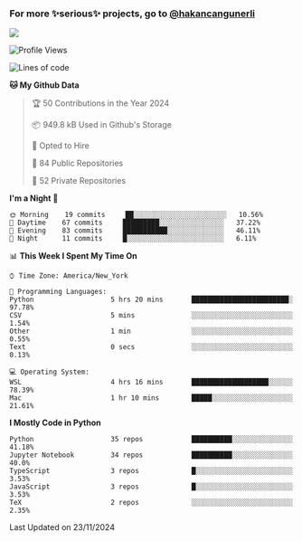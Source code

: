 ### For more ✨serious✨ projects, go to [@hakancangunerli](https://github.com/hakancangunerli)

![](https://github-readme-stats.vercel.app/api/top-langs/?username=johngunerli&layout=compact&hide=jupyter%20notebook,tex,html,shell,CSS,Ruby,Makefile,EmberScript,MATLAB,C&langs_count=6&exclude_repo=2015-csharp,gt_code,gsu_code,uga_code,uga_robotics)

<!--START_SECTION:waka-->
![Profile Views](http://img.shields.io/badge/Profile%20Views-0-blue)

![Lines of code](https://img.shields.io/badge/From%20Hello%20World%20I%27ve%20Written-481415%20lines%20of%20code-blue)

**🐱 My Github Data** 

> 🏆 50 Contributions in the Year 2024
 > 
> 📦 949.8 kB Used in Github's Storage 
 > 
> 💼 Opted to Hire
 > 
> 📜 84 Public Repositories 
 > 
> 🔑 52 Private Repositories  
 > 
**I'm a Night 🦉** 

```text
🌞 Morning    19 commits     ██░░░░░░░░░░░░░░░░░░░░░░░   10.56% 
🌆 Daytime    67 commits     █████████░░░░░░░░░░░░░░░░   37.22% 
🌃 Evening    83 commits     ███████████░░░░░░░░░░░░░░   46.11% 
🌙 Night      11 commits     █░░░░░░░░░░░░░░░░░░░░░░░░   6.11%

```


📊 **This Week I Spent My Time On** 

```text
⌚︎ Time Zone: America/New_York

💬 Programming Languages: 
Python                   5 hrs 20 mins       ████████████████████████░   97.78% 
CSV                      5 mins              ░░░░░░░░░░░░░░░░░░░░░░░░░   1.54% 
Other                    1 min               ░░░░░░░░░░░░░░░░░░░░░░░░░   0.55% 
Text                     0 secs              ░░░░░░░░░░░░░░░░░░░░░░░░░   0.13%

💻 Operating System: 
WSL                      4 hrs 16 mins       ███████████████████░░░░░░   78.39% 
Mac                      1 hr 10 mins        █████░░░░░░░░░░░░░░░░░░░░   21.61%

```

**I Mostly Code in Python** 

```text
Python                   35 repos            ██████████░░░░░░░░░░░░░░░   41.18% 
Jupyter Notebook         34 repos            ██████████░░░░░░░░░░░░░░░   40.0% 
TypeScript               3 repos             █░░░░░░░░░░░░░░░░░░░░░░░░   3.53% 
JavaScript               3 repos             █░░░░░░░░░░░░░░░░░░░░░░░░   3.53% 
TeX                      2 repos             ░░░░░░░░░░░░░░░░░░░░░░░░░   2.35%

```



 Last Updated on 23/11/2024
<!--END_SECTION:waka-->


